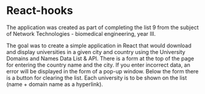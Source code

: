 # React-hooks
The application was created as part of completing the list 9 from the subject of Network Technologies - biomedical engineering, year III.


The goal was to create a simple application in React that would download and display universities in a given city and country using the University Domains and Names Data List & API.
There is a form at the top of the page for entering the country name
and the city. If you enter incorrect data, an error will be displayed in the form of a pop-up window. Below the form there is a button for clearing the list.
Each university is to be shown on the list (name + domain name as a hyperlink).
